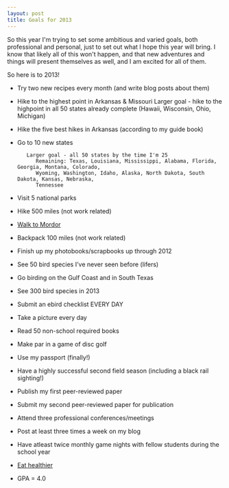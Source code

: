 ```yaml
---
layout: post
title: Goals for 2013
---
```


So this year I'm trying to set some ambitious and varied goals, both professional and personal, just to set out what I hope this year will bring. I know that likely all of this won't happen, and that new adventures and things will present themselves as well,  and I am excited for all of them.

So here is to 2013!

- Try two new recipes every month (and write blog posts about them)
- Hike to the highest point in Arkansas & Missouri
      Larger goal - hike to the highpoint in all 50 states 
          already complete (Hawaii, Wisconsin, Ohio, Michigan)
- Hike the five best hikes in Arkansas (according to my guide book)
- Go to 10 new states  

         Larger goal - all 50 states by the time I'm 25
            Remaining: Texas, Louisiana, Mississippi, Alabama, Florida, Georgia, Montana, Colorado,   
            Wyoming, Washington, Idaho, Alaska, North Dakota, South Dakota, Kansas, Nebraska, 
            Tennessee
- Visit 5 national parks
- Hike 500 miles (not work related)
- [Walk to Mordor](http://www.nerdfitness.com/blog/2012/07/23/walking/)
- Backpack 100 miles (not work related)
- Finish up my photobooks/scrapbooks up through 2012
- See 50 bird species I've never seen before (lifers)
- Go birding on the Gulf Coast and in South Texas
- See 300 bird species in 2013
- Submit an ebird checklist EVERY DAY
- Take a picture every day
- Read 50 non-school required books
- Make par in a game of disc golf
- Use my passport (finally!)
- Have a highly successful second field season (including a black rail sighting!)
- Publish my first peer-reviewed paper
- Submit my second peer-reviewed paper for publication
- Attend three professional conferences/meetings
- Post at least three times a week on my blog
- Have atleast twice monthly game nights with fellow students during the school year
- [Eat healthier](http://www.nerdfitness.com/blog/2012/12/27/cheap-and-healthy-food)
- GPA = 4.0
